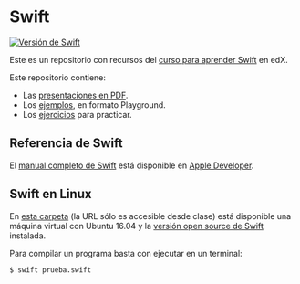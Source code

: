 # Swift

[![Versión de Swift](https://img.shields.io/badge/swift-4-darkorange.svg)](https://developer.apple.com/swift/)

Este es un repositorio con recursos del [curso para aprender Swift](https://edx.egibide.org/courses/course-v1:Egibide+DAM_Swift+2017/about) en edX. 

Este repositorio contiene:

- Las [presentaciones en PDF](./01_presentaciones/).
- Los [ejemplos](./02_ejemplos/), en formato Playground.
- Los [ejercicios](./03_ejercicios/) para practicar.

## Referencia de Swift

El [manual completo de Swift](https://developer.apple.com/library/content/documentation/Swift/Conceptual/Swift_Programming_Language/TheBasics.html#//apple_ref/doc/uid/TP40014097-CH5-ID309) está disponible en [Apple Developer](https://developer.apple.com/swift/).

## Swift en Linux

En [esta carpeta](http://nunki.diocesanas.org/mv/swift/) (la URL sólo es accesible desde clase) está disponible una máquina virtual con Ubuntu 16.04 y la [versión open source de Swift](https://swift.org/download/) instalada.

Para compilar un programa basta con ejecutar en un terminal:

```bash
$ swift prueba.swift
```
